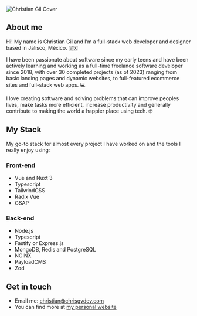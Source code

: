![Christian Gil Cover](https://user-images.githubusercontent.com/47041342/200656888-891ac6ce-9868-42be-8985-d5a2fe4a7ba1.jpg "Web design and development")

## About me
Hi! My name is Christian Gil and I’m a full-stack web developer and designer based in Jalisco, México. 🇲🇽

I have been passionate about software since my early teens and have been actively learning and working as a full-time freelance software developer since 2018, with over 30 completed projects (as of 2023) ranging from basic landing pages and dynamic websites, to full-featured ecommerce sites and full-stack web apps. 💻

I love creating software and solving problems that can improve peoples lives, make tasks more efficient, increase productivity and generally contribute to making the world a happier place using tech. 🤓

## My Stack
My go-to stack for almost every project I have worked on and the tools I really enjoy using:

### Front-end
- Vue and Nuxt 3
- Typescript
- TailwindCSS
- Radix Vue
- GSAP

### Back-end
- Node.js
- Typescript
- Fastify or Express.js
- MongoDB, Redis and PostgreSQL
- NGINX
- PayloadCMS
- Zod

## Get in touch
- Email me: [christian@chrisgvdev.com](mailto:christian@chrisgvdev.com)
- You can find more at [my personal website](https://cgvweb.com/en)
